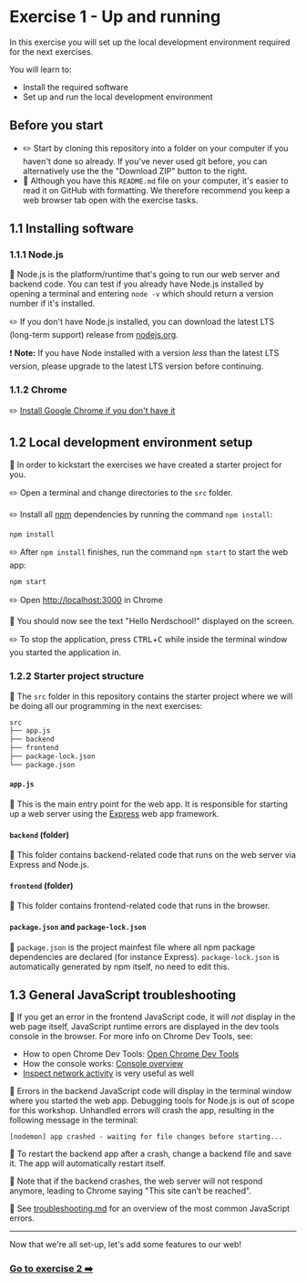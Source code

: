 # Exercise 1 - Up and running

In this exercise you will set up the local development environment required for the next exercises.

You will learn to:

- Install the required software
- Set up and run the local development environment

## Before you start

- :pencil2: Start by cloning this repository into a folder on your computer if you haven't done so already. If you've never used git before, you can alternatively use the the "Download ZIP" button to the right.
- :book: Although you have this `README.md` file on your computer, it's easier to read it on GitHub with formatting. We therefore recommend you keep a web browser tab open with the exercise tasks.

## 1.1 Installing software

### 1.1.1 Node.js

:book: Node.js is the platform/runtime that's going to run our web server and backend code. You can test if you already have Node.js installed by opening a terminal and entering `node -v` which should return a version number if it's installed.

:pencil2: If you don't have Node.js installed, you can download the latest LTS (long-term support) release from [nodejs.org](https://nodejs.org/en/).

:exclamation: **Note:** If you have Node installed with a version _less_ than the latest LTS version, please upgrade to the latest LTS version before continuing.

### 1.1.2 Chrome

:pencil2: [Install Google Chrome if you don't have it](https://www.google.com/chrome/browser/desktop/)

## 1.2 Local development environment setup

:book: In order to kickstart the exercises we have created a starter project for you.

:pencil2: Open a terminal and change directories to the `src` folder.

:pencil2: Install all [npm](https://npmjs.com) dependencies by running the command `npm install`:

```bash
npm install
```

:pencil2: After `npm install` finishes, run the command `npm start` to start the web app:

```bash
npm start
```

:pencil2: Open [http://localhost:3000](http://localhost:3000) in Chrome

:book: You should now see the text "Hello Nerdschool!" displayed on the screen.

:pencil2: To stop the application, press <kbd>CTRL</kbd>+<kbd>C</kbd> while inside the terminal window you started the application in.

### 1.2.2 Starter project structure

:book: The `src` folder in this repository contains the starter project where we will be doing all our programming in the next exercises:

```bash
src
├── app.js
├── backend
├── frontend
├── package-lock.json
└── package.json
```

#### `app.js`

:book: This is the main entry point for the web app. It is responsible for starting up a web server using the [Express](https://expressjs.com/) web app framework.

#### `backend` (folder)

:book: This folder contains backend-related code that runs on the web server via Express and Node.js.

#### `frontend` (folder)

:book: This folder contains frontend-related code that runs in the browser.

#### `package.json` and `package-lock.json`

:book: `package.json` is the project mainfest file where all npm package dependencies are declared (for instance Express). `package-lock.json` is automatically generated by npm itself, no need to edit this.

## 1.3 General JavaScript troubleshooting

:book: If you get an error in the frontend JavaScript code, it will _not_ display in the web page itself, JavaScript runtime errors are displayed in the dev tools console in the browser. For more info on Chrome Dev Tools, see:

- How to open Chrome Dev Tools: [Open Chrome Dev Tools](https://developer.chrome.com/docs/devtools/open/)
- How the console works: [Console overview](https://developer.chrome.com/docs/devtools/console/)
- [Inspect network activity](https://developer.chrome.com/docs/devtools/network/) is very useful as well

:book: Errors in the backend JavaScript code will display in the terminal window where you started the web app. Debugging tools for Node.js is out of scope for this workshop. Unhandled errors will crash the app, resulting in the following message in the terminal:

```text
[nodemon] app crashed - waiting for file changes before starting...
```

:book: To restart the backend app after a crash, change a backend file and save it. The app will automatically restart itself.

:book: Note that if the backend crashes, the web server will not respond anymore, leading to Chrome saying "This site can’t be reached".

:book: See [troubleshooting.md](./../troubleshooting.md) for an overview of the most common JavaScript errors.

___

Now that we're all set-up, let's add some features to our web!

### [Go to exercise 2 :arrow_right:](../exercise-2/README.md)
